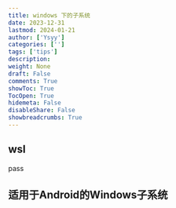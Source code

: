 ```yaml
---
title: windows 下的子系统
date: 2023-12-31
lastmod: 2024-01-21
author: ['Ysyy']
categories: ['']
tags: ['tips']
description: 
weight: None
draft: False
comments: True
showToc: True
TocOpen: True
hidemeta: False
disableShare: False
showbreadcrumbs: True
---
```

## wsl

pass

## 适用于Android的Windows子系统